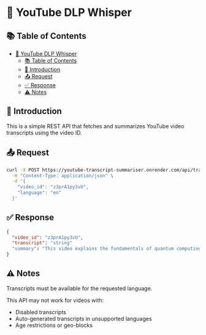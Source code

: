 # 📝 YouTube DLP Whisper

## 📚 Table of Contents

- [📝 YouTube DLP Whisper](#-youtube-dlp-whisper)
  - [📚 Table of Contents](#-table-of-contents)
  - [🧠 Introduction](#-introduction)
  - [📤 Request](#-request)
  - [✅ Response](#-response)
  - [⚠️ Notes](#️-notes)

## 🧠 Introduction

This is a simple REST API that fetches and summarizes YouTube video transcripts using the video ID.

## 📤 Request

```bash
curl -X POST https://youtube-transcript-summariser.onrender.com/api/transcript/summarise \
  -H "Content-Type: application/json" \
  -d '{
    "video_id": "z3prA1py3vU",
    "language": "en"
  }'
```

## ✅ Response

```json
{
  "video_id": "z3prA1py3vU",
  "transcript": "string"
  "summary": "This video explains the fundamentals of quantum computing...",
}
```

## ⚠️ Notes

Transcripts must be available for the requested language.

This API may not work for videos with:

- Disabled transcripts
- Auto-generated transcripts in unsupported languages
- Age restrictions or geo-blocks
